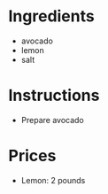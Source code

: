 # Ingredients
- avocado
- lemon
- salt
# Instructions
- Prepare avocado
# Prices
- Lemon: 2 pounds

